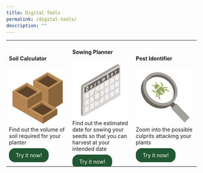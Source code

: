 ```yaml
---
title: Digital Tools
permalink: /digital-tools/
description: ""
---
```

<style>
		  .button-primary {
    background-color: #215732;
    border: 2px solid #215732;
    padding: 0.5rem 1rem;
  	border-radius: 1rem;
    color: white !important;
	  text-decoration: none !important;
  }
	</style>


<section>
	<table>
		<tbody>
			<tr>
			<td style="width:33%"><h4>Soil Calculator</h4>
			  <img style="width:150px; height:150px" src="/images/Digital%20Tools/3planters.png">
				Find out the volume of soil required for your planter<br>
			<br>
			<a class="button-primary" href="https://staging.dmhtu0pi4p9u7.amplifyapp.com/digital-tools/soilcalculator/">Try it now!</a></td>
			<td style="width:33%"><h4>Sowing Planner</h4>
				<img style="width:150px; height:150px" src="/images/Digital%20Tools/calendar.png">
				Find out the estimated date for sowing your seeds so that you can harvest at your intended date<br>
				<br>
				<a class="button-primary" href="https://staging.dmhtu0pi4p9u7.amplifyapp.com/digital-tools/pestid/">Try it now!</a></td>
				<td style="width:33%"><h4>Pest Identifier</h4>
				<img style="width:150px; height:150px" src="/images/Digital%20Tools/magnifypest.png">
					Zoom into the possible culprits attacking your plants<br>
					<br>
				<a class="button-primary" href="https://staging.dmhtu0pi4p9u7.amplifyapp.com/digital-tools/sowing-planner/">Try it now!</a></td>
			</tr>
		</tbody>
	</table>
</section>
